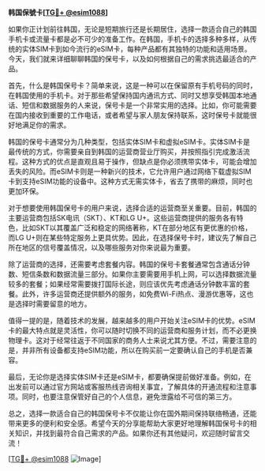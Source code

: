 **韩国保號卡[[TG💪+ @esim1088](https://t.me/s/esim1088)]**

如果你正计划前往韩国，无论是短期旅行还是长期居住，选择一款适合自己的韩国手机卡或流量卡都是必不可少的准备工作。在韩国，手机卡的选择多种多样，从传统的实体SIM卡到如今流行的eSIM卡，每种产品都有其独特的功能和适用场景。今天，我们就来详细聊聊韩国的保号卡，以及如何根据自己的需求挑选最适合的产品。

首先，什么是韩国保号卡？简单来说，这是一种可以在保留原有手机号码的同时，在韩国使用的手机卡。对于那些希望保持国内通讯方式、同时又想享受韩国本地通话、短信和数据服务的人来说，保号卡是一个非常实用的选择。比如，你可能需要在国内接收到重要的工作电话，或者希望与家人朋友保持联系，这时保号卡就能很好地满足你的需求。

韩国的保号卡通常分为几种类型，包括实体SIM卡和虚拟eSIM卡。实体SIM卡是最传统的方式，你需要亲自到韩国的运营商营业厅购买，并按照指引完成激活流程。这种方式的优点是直观且易于操作，但缺点是你必须携带实体卡，可能会增加丢失的风险。而eSIM卡则是一种新兴的技术，它允许用户通过网络下载虚拟SIM卡到支持eSIM功能的设备中。这种方式无需实体卡，省去了携带的麻烦，同时也更加环保。

对于想要使用韩国保号卡的用户来说，选择合适的运营商至关重要。目前，韩国的主要运营商包括SK电讯（SKT）、KT和LG U+。这些运营商提供的服务各有特色，比如SKT以其覆盖广泛和稳定的网络著称，KT在部分地区有更优惠的价格，而LG U+则在某些特定服务上更具优势。因此，在选择保号卡时，建议先了解自己所在地区的信号覆盖情况，以及哪些服务对你来说最为重要。

除了运营商的选择，还需要考虑套餐内容。韩国的保号卡套餐通常包含通话分钟数、短信条数和数据流量三部分。如果你主要需要用手机上网，可以选择数据流量较多的套餐；如果经常需要拨打国际长途，则应该优先考虑通话分钟数丰富的套餐。此外，许多运营商还提供额外的服务，如免费Wi-Fi热点、漫游优惠等，这也是选择时需要留意的地方。

值得一提的是，随着技术的发展，越来越多的用户开始关注eSIM卡的优势。eSIM卡的最大特点就是灵活性，你可以随时切换不同的运营商和服务计划，而不必更换物理卡。这对于经常往返于不同国家的商务人士来说尤其方便。不过，需要注意的是，并非所有设备都支持eSIM功能，所以在购买前一定要确认自己的手机是否兼容。

最后，无论你是选择实体SIM卡还是eSIM卡，都要确保提前做好准备。例如，在出发前可以通过官方网站或客服热线咨询相关事宜，了解具体的开通流程和注意事项。同时，也要注意保管好自己的个人信息，避免泄露给不可信的第三方。

总之，选择一款适合自己的韩国保号卡不仅能让你在国外期间保持联络畅通，还能带来更多的便利和安全感。希望今天的分享能帮助大家更好地理解韩国保号卡的相关知识，并找到最符合自己需求的产品。如果你还有其他疑问，欢迎随时留言交流！

[[TG💪+ @esim1088](https://t.me/s/esim1088) ![Image](https://i.postimg.cc/4NQfJmqS/Snipaste-2025-05-13-00-14-12.png)]